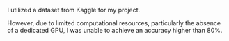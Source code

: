 I utilized a dataset from Kaggle for my project.

However, due to limited computational resources, particularly the absence of a dedicated GPU, I was unable to achieve an accuracy higher than 80%.
